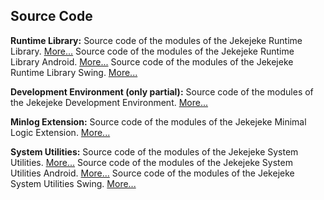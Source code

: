 ## Source Code

**Runtime Library:**
Source code of the modules of the Jekejeke Runtime Library. [More...](jekrun)
Source code of the modules of the Jekejeke Runtime Library Android. [More...](jekrun_android)
Source code of the modules of the Jekejeke Runtime Library Swing. [More...](jekrun_swing)

**Development Environment (only partial):**
Source code of the modules of the Jekejeke Development Environment. [More...](jekdev)

**Minlog Extension:**
Source code of the modules of the Jekejeke Minimal Logic Extension. [More...](jekmin)

**System Utilities:**
Source code of the modules of the Jekejeke System Utilities. [More...](utils)
Source code of the modules of the Jekejeke System Utilities Android. [More...](utils_android)
Source code of the modules of the Jekejeke System Utilities Swing. [More...](utils_swing)